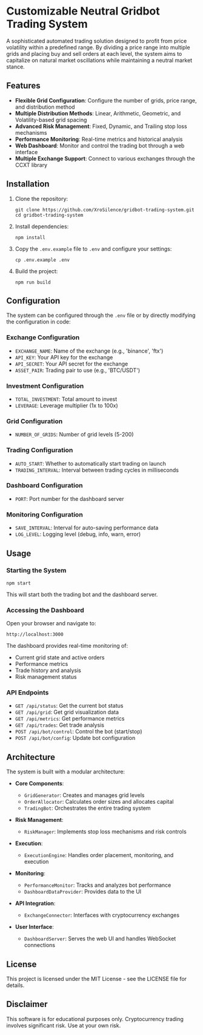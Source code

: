 # Customizable Neutral Gridbot Trading System

A sophisticated automated trading solution designed to profit from price volatility within a predefined range. By dividing a price range into multiple grids and placing buy and sell orders at each level, the system aims to capitalize on natural market oscillations while maintaining a neutral market stance.

## Features

- **Flexible Grid Configuration**: Configure the number of grids, price range, and distribution method
- **Multiple Distribution Methods**: Linear, Arithmetic, Geometric, and Volatility-based grid spacing
- **Advanced Risk Management**: Fixed, Dynamic, and Trailing stop loss mechanisms
- **Performance Monitoring**: Real-time metrics and historical analysis
- **Web Dashboard**: Monitor and control the trading bot through a web interface
- **Multiple Exchange Support**: Connect to various exchanges through the CCXT library

## Installation

1. Clone the repository:
   ```
   git clone https://github.com/XroSilence/gridbot-trading-system.git
   cd gridbot-trading-system
   ```

2. Install dependencies:
   ```
   npm install
   ```

3. Copy the `.env.example` file to `.env` and configure your settings:
   ```
   cp .env.example .env
   ```

4. Build the project:
   ```
   npm run build
   ```

## Configuration

The system can be configured through the `.env` file or by directly modifying the configuration in code:

### Exchange Configuration
- `EXCHANGE_NAME`: Name of the exchange (e.g., 'binance', 'ftx')
- `API_KEY`: Your API key for the exchange
- `API_SECRET`: Your API secret for the exchange
- `ASSET_PAIR`: Trading pair to use (e.g., 'BTC/USDT')

### Investment Configuration
- `TOTAL_INVESTMENT`: Total amount to invest
- `LEVERAGE`: Leverage multiplier (1x to 100x)

### Grid Configuration
- `NUMBER_OF_GRIDS`: Number of grid levels (5-200)

### Trading Configuration
- `AUTO_START`: Whether to automatically start trading on launch
- `TRADING_INTERVAL`: Interval between trading cycles in milliseconds

### Dashboard Configuration
- `PORT`: Port number for the dashboard server

### Monitoring Configuration
- `SAVE_INTERVAL`: Interval for auto-saving performance data
- `LOG_LEVEL`: Logging level (debug, info, warn, error)

## Usage

### Starting the System

```
npm start
```

This will start both the trading bot and the dashboard server.

### Accessing the Dashboard

Open your browser and navigate to:

```
http://localhost:3000
```

The dashboard provides real-time monitoring of:
- Current grid state and active orders
- Performance metrics
- Trade history and analysis
- Risk management status

### API Endpoints

- `GET /api/status`: Get the current bot status
- `GET /api/grid`: Get grid visualization data
- `GET /api/metrics`: Get performance metrics
- `GET /api/trades`: Get trade analysis
- `POST /api/bot/control`: Control the bot (start/stop)
- `POST /api/bot/config`: Update bot configuration

## Architecture

The system is built with a modular architecture:

- **Core Components**:
  - `GridGenerator`: Creates and manages grid levels
  - `OrderAllocator`: Calculates order sizes and allocates capital
  - `TradingBot`: Orchestrates the entire trading system

- **Risk Management**:
  - `RiskManager`: Implements stop loss mechanisms and risk controls

- **Execution**:
  - `ExecutionEngine`: Handles order placement, monitoring, and execution

- **Monitoring**:
  - `PerformanceMonitor`: Tracks and analyzes bot performance
  - `DashboardDataProvider`: Provides data to the UI

- **API Integration**:
  - `ExchangeConnector`: Interfaces with cryptocurrency exchanges

- **User Interface**:
  - `DashboardServer`: Serves the web UI and handles WebSocket connections

## License

This project is licensed under the MIT License - see the LICENSE file for details.

## Disclaimer

This software is for educational purposes only. Cryptocurrency trading involves significant risk. Use at your own risk.
